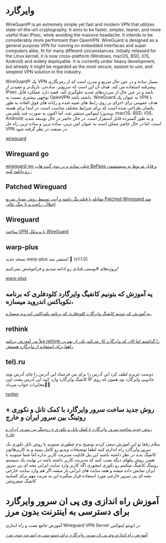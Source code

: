 # وایرگارد
WireGuard® is an extremely simple yet fast and modern VPN that utilizes state-of-the-art cryptography. It aims to be faster, simpler, leaner, and more useful than IPsec, while avoiding the massive headache. It intends to be considerably more performant than OpenVPN. WireGuard is designed as a general purpose VPN for running on embedded interfaces and super computers alike, fit for many different circumstances. Initially released for the Linux kernel, it is now cross-platform (Windows, macOS, BSD, iOS, Android) and widely deployable. It is currently under heavy development, but already it might be regarded as the most secure, easiest to use, and simplest VPN solution in the industry.

WireGuard® یک VPN بسیار ساده و در عین حال سریع و مدرن است که از رمزنگاری پیشرفته استفاده می کند. هدف آن این است که سریع‌تر، ساده‌تر، باریک‌تر و مفیدتر از IPsec باشد و در عین حال از سردردهای شدید جلوگیری کند. قصد دارد عملکرد قابل توجهی بیشتری نسبت به OpenVPN داشته باشد. WireGuard به عنوان یک VPN با هدف عمومی برای اجرای بر روی رابط های تعبیه شده و رایانه های فوق العاده به طور یکسان طراحی شده است که برای شرایط مختلف مناسب است. در ابتدا برای هسته لینوکس منتشر شد، اما اکنون به صورت چند پلتفرمی (ویندوز، macOS، BSD، iOS، Android) و به طور گسترده قابل استقرار است. در حال حاضر در حال توسعه شدید است، اما در حال حاضر ممکن است به عنوان امن ترین، ساده ترین و ساده ترین راه حل VPN در صنعت در نظر گرفته شود.


[wireguard](https://www.wireguard.com/)


## Wireguard go
[wireguard-go](https://github.com/bepass-org/wireguard-go/releases/tag/v1.0.4-rc2)
[خیلی ساده برین توی گیت هاب BePass و فایل مربوط به سیستمتون رو دانلود کنید :](https://threadreaderapp.com/thread/1759816946474766832.html)


## Patched Wireguard

[ مقابله با فیلترینگ دامنه و آیپی توسط روش بسیار سریع Patched Wireguard ضد اختلال، راحت و با پینگ عالی ](https://www.youtube.com/watch?v=TS09YzcTIb4)


## Wireguard

[ساخت VPN با پروتکل WireGuard](https://ivpn.pro/how-to/wireguard-vpn/)


## warp-plus 

نسخه جدید warp-plus منتشر شد! 🎉 (v1.1.0)

پروژه‌های #یوسف_قبادی رو ادامه میدیم و فراموشش نمی‌کنیم!

[warp-plus](https://github.com/bepass-org/warp-plus)


## یه آموزش که بتونیم کانفیگ وایرگارد کلودفلری که برنامه نکوباکس اندروید میسازه،

[یه آموزش که بتونیم کانفیگ وایرگارد کلودفلری که برنامه نکوباکس اندروید میسازه،](https://threadreaderapp.com/thread/1771625299777577332.html)


## rethink

[قبلاً من آموزش برنامه rethink را گذاشتم اما الان که وایرگارد کار می‌کنه یکی از بهترین راهها برای استفاده از وایرگارد هستش](https://threadreaderapp.com/thread/1771579790400667779.html)


## tel).ru

دوست عزیزم 
لطف کرد این آدرس را برای من فرستاد این آدرس را جای آدرس توی کانفیگ وایرگارد وارد کنید این آدرس پشت اون IP جادویی وایرگارد بود همون که روی مخابرات جواب می‌داد😶‍🌫️ 


[twitter](https://twitter.com/home)


##  روش جدید ساخت سرور وایرگارد با کمک تانل و نکوری + روتینگ بین سرور ایران و خارج 

[ روش جدید ساخت سرور وایرگارد با کمک تانل و نکوری + روتینگ بین سرور ایران و خارج ](https://www.youtube.com/watch?v=XDyY4b-q8aA)

سلام رفقا تو این اموزش سعی کردم توضیح بدم چطوری میتونید با روش تانل نکوری یک سرور وایرگارد راه اندازی کنید لطفا توضیحات ویدیو رو کامل ببینید و به کاربرهاتون کانفیگ بدید در نظر داشته باشید این پنل قابلیت مدیریت کاربر نداره اما شما میتونید با همین روش پنلهای دیگه نصب کنید که مدیریت کاربر داشته باشه در نهایت یک سیستم روتینگ کانفیگ میکنیم رو نکوری اینجوری اگه کاربر وارد سایت ایرانی بشه ای پی سرور ایران نمایش داده میشه و همه سایت های ایرانی باز میشه اگر هم وارد سایت خارجی بشه ای پی سرور خارجی مورد استفاده قرار میگیره این یه مزیت مهم برای کساییه کانفیگ میفروشن



# آموزش راه اندازی وی پی ان سرور وایرگارد برای دسترسی به اینترنت بدون مرز 

آموزش جامع نصب و راه اندازی Wireguard VPN Server در ابونتو لینوکس


[آموزش راه اندازی وی پی ان سرور وایرگارد برای دسترسی به اینترنت بدون مرز ](https://www.youtube.com/watch?v=LbPZHjQuTF8)

